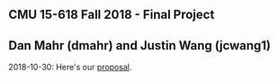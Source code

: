 ## CMU 15-618 Fall 2018 - Final Project

## Dan Mahr (dmahr) and Justin Wang (jcwang1)

2018-10-30: Here's our [proposal](proposal.md).


